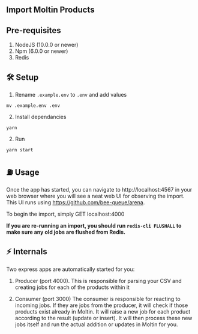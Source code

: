 ## Import Moltin Products

## Pre-requisites
1. NodeJS (10.0.0 or newer)
2. Npm (6.0.0 or newer)
3. Redis

## 🛠 Setup
1. Rename `.example.env` to `.env` and add values
```
mv .example.env .env
```

2. Install dependancies
```
yarn
```

2. Run
```
yarn start
```

## ⛽️ Usage
Once the app has started, you can navigate to http://localhost:4567 in your web browser where you will see a neat web UI for observing the import. This UI runs using https://github.com/bee-queue/arena.

To begin the import, simply GET localhost:4000

**If you are re-running an import, you should run `redis-cli FLUSHALL` to make sure any old jobs are flushed from Redis.**

## ⚡️ Internals
Two express apps are automatically started for you:

1. Producer (port 4000).
This is responsible for parsing your CSV and creating jobs for each of the products within it

2. Consumer (port 3000)
The consumer is responsible for reacting to incoming jobs. If they are jobs from the producer, it will check if those products exist already in Moltin. It will raise a new job for each product according to the result (update or insert). It will then process these new jobs itself and run the actual addition or updates in Moltin for you.